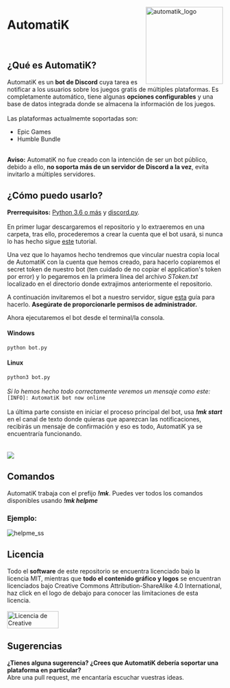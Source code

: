 <img src="http://www.axyss.ovh/automatik/ak_logo.png" alt="automatik_logo" align="right" width="180" height="180"></img>
<h1>AutomatiK</h1>
</br>
<h2>¿Qué es AutomatiK?</h2>
AutomatiK es un <b>bot de Discord</b> cuya tarea es notificar a los usuarios sobre los juegos gratis de múltiples plataformas. Es completamente automático, tiene algunas <b>opciones configurables</b> y una base de datos integrada donde se almacena la información de los juegos.
</br>
</br>
Las plataformas actualmemte soportadas son:

- Epic Games
- Humble Bundle
</br>
<b>Aviso:</b> AutomatiK no fue creado con la intención de ser un bot público, debido a ello, <b>no soporta más de un servidor de Discord a la vez</b>, evita invitarlo a múltiples servidores.

<h2>¿Cómo puedo usarlo?</h2>

<b>Prerrequisitos:</b> <a href="https://www.python.org/downloads/">Python 3.6 o más</a> y <a href="https://pypi.org/project/discord.py/">discord.py</a>.
</br>
</br>
En primer lugar descargaremos el repositorio y lo extraeremos en una carpeta, tras ello, procederemos a crear la cuenta que el bot usará, si nunca lo has hecho sigue <a href="https://discordpy.readthedocs.io/en/latest/discord.html#creating-a-bot-account">este</a> tutorial. 

Una vez que lo hayamos hecho tendremos que vincular nuestra copia local de AutomatiK con la cuenta que hemos creado, para hacerlo copiaremos el secret token de nuestro bot (ten cuidado de no copiar el application's token por error) y lo pegaremos en la primera línea del archivo <i>SToken.txt</i> localizado en el directorio donde extrajimos anteriormente el repositorio.

A continuación invitaremos el bot a nuestro servidor, sigue <a href="https://discordpy.readthedocs.io/en/latest/discord.html#inviting-your-bot">esta</a> guía para hacerlo. <b>Asegúrate de proporcionarle permisos de administrador.</b>

Ahora ejecutaremos el bot desde el terminal/la consola.
<h4>Windows</h4>

`python bot.py`
<h4>Linux</h4>

`python3 bot.py`
</br>
</br>
<i>Si lo hemos hecho todo correctamente veremos un mensaje como este:</i> `[INFO]: AutomatiK bot now online`
</br>
</br>
La última parte consiste en iniciar el proceso principal del bot, usa <b><i>!mk start</i></b> en el canal de texto donde quieras que aparezcan las notificaciones, recibirás un mensaje de confirmación y eso es todo, AutomatiK ya se encuentraría funcionando.
</br>
</br>
</br>
<img src="http://www.axyss.ovh/automatik/command_success_es_ES.png" align="bottom"></img>
</br>
<h2>Comandos</h2>
AutomatiK trabaja con el prefijo <b><i>!mk</i></b>. 
Puedes ver todos los comandos disponibles usando <b><i>!mk helpme</i></b>
<h3>Ejemplo:</h3> <img src="http://www.axyss.ovh/automatik/helpme_es_ES.png" alt="helpme_ss"></img>
<h2>Licencia</h2>
Todo el <b>software</b> de este repositorio se encuentra licenciado bajo la licencia MIT, mientras que <b>todo el contenido gráfico y logos</b> se encuentran licenciados bajo Creative Commons Attribution-ShareAlike 4.0 International, haz click en el logo de debajo para conocer las limitaciones de esta licencia.
</br>
</br>
<a rel="license" href="http://creativecommons.org/licenses/by-sa/4.0/"><img alt="Licencia de Creative Commons" src="http://www.axyss.ovh/automatik/cc_license.png" width="120" height="40"></a>
<h2>Sugerencias</h2>
<b>¿Tienes alguna sugerencia? ¿Crees que AutomatiK debería soportar una plataforma en particular?</b>
</br>
Abre una pull request, me encantaría escuchar vuestras ideas.
